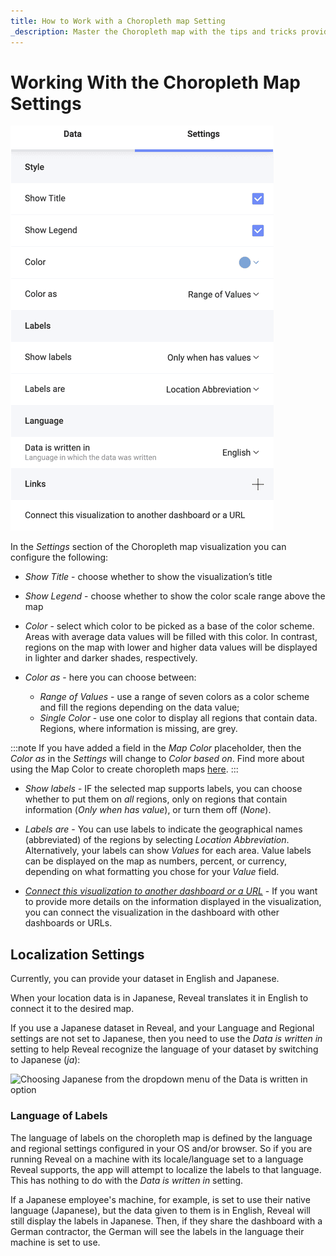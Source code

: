 ```yaml
---
title: How to Work with a Choropleth map Setting
_description: Master the Choropleth map with the tips and tricks provided on this page.
---
```


# Working With the Choropleth Map Settings

![Settings in the Visualization editor of the choropleth map](images/choropleth-map-visualization-settings.png)

In the *Settings* section of the Choropleth map visualization you can configure the following:

  - *Show Title* - choose whether to show the visualization’s title

  - *Show Legend* - choose whether to show the color scale range above the map

  - *Color* - select which color to be picked as a base of the color scheme. Areas with average data values will be filled with this color. In contrast, regions on the map with lower and higher data values will be displayed in lighter and darker shades, respectively.

  - *Color as* - here you can choose between:

      * *Range of Values* - use a range of seven colors as a color scheme and fill the regions depending on the data value;
      * *Single Color* - use one color to display all regions that contain data. Regions, where information is missing, are grey.

:::note
If you have added a field in the *Map Color* placeholder, then the *Color as* in the *Settings* will change to *Color based on*. Find more about using the Map Color to create choropleth maps [here](choropleth-map#using-the-map-color-to-create-a-multi-color-choropleth-map).
:::
  - *Show labels* - IF the selected map supports labels, you can choose whether to put them on *all* regions, only on regions that contain information (*Only when has value*), or turn them off (*None*).

  - *Labels are* - You can use labels to indicate the geographical names (abbreviated) of the regions by selecting *Location Abbreviation*. Alternatively, your labels can show *Values* for each area. Value labels can be displayed on the map as numbers, percent, or currency, depending on what formatting you chose for your *Value* field.

  - *[Connect this visualization to another dashboard or a URL](../dashboard-linking.md)* - If you want to provide more details on the information displayed in the visualization, you can connect the visualization in the dashboard with other dashboards or URLs. 
  
## Localization Settings

Currently, you can provide your dataset in English and Japanese.

When your location data is in Japanese, Reveal translates it in English to connect it to the desired map.

If you use a Japanese dataset in Reveal, and your Language and Regional settings are not set to Japanese, then you need to use the *Data is written in* setting to help Reveal recognize the language of your dataset by switching to Japanese (*ja*):

![Choosing Japanese from the dropdown menu of the Data is written in option](images/data-is-written-in-option.png)

### Language of Labels

The language of labels on the choropleth map is defined by the language and regional settings configured in your OS and/or browser. So if you are running Reveal on a machine with its locale/language set to a language Reveal supports, the app will attempt to localize the labels to that language. This has nothing to do with the *Data is written in* setting.

If a Japanese employee's machine, for example, is set to use their native language (Japanese), but the data given to them is in English, Reveal will still display the labels in Japanese. Then, if they share the dashboard with a German contractor, the German will see the labels in the language their machine is set to use.
